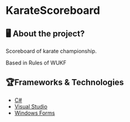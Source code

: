 # KarateScoreboard
## 🖥 About the project?
Scoreboard of karate championship.

Based in Rules of WUKF

## 🏆Frameworks & Technologies
 - [C#](https://docs.microsoft.com/pt-br/dotnet/csharp/)
 - [Visual Studio](https://visualstudio.microsoft.com/pt-br/)
 - [Windows Forms](https://docs.microsoft.com/pt-br/dotnet/desktop/winforms/?view=netframeworkdesktop-4.8)
